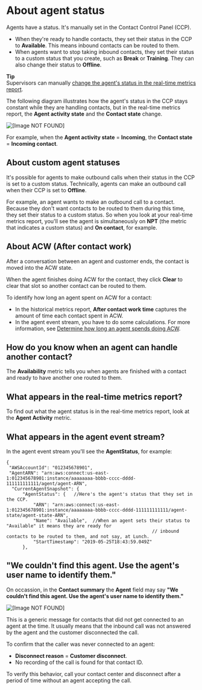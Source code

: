 # About agent status<a name="metrics-agent-status"></a>

Agents have a status\. It's manually set in the Contact Control Panel \(CCP\)\. 
+ When they're ready to handle contacts, they set their status in the CCP to **Available**\. This means inbound contacts can be routed to them\.
+ When agents want to stop taking inbound contacts, they set their status to a custom status that you create, such as **Break** or **Training**\. They can also change their status to **Offline**\.

**Tip**  
Supervisors can manually [change the agent's status in the real\-time metrics report](rtm-change-agent-activity-state.md)\. 

The following diagram illustrates how the agent's status in the CCP stays constant while they are handling contacts, but in the real\-time metrics report, the **Agent activity state** and the **Contact state** change\. 

![\[Image NOT FOUND\]](http://docs.aws.amazon.com/connect/latest/adminguide/images/tutorial1-acw-contactstate.png)

For example, when the **Agent activity state** = **Incoming**, the **Contact state** = **Incoming contact**\.

## About custom agent statuses<a name="custom-agent-status"></a>

It's possible for agents to make outbound calls when their status in the CCP is set to a custom status\. Technically, agents can make an outbound call when their CCP is set to **Offline**\. 

For example, an agent wants to make an outbound call to a contact\. Because they don't want contacts to be routed to them during this time, they set their status to a custom status\. So when you look at your real\-time metrics report, you'll see the agent is simultaneously on **NPT** \(the metric that indicates a custom status\) and **On contact**, for example\.

## About ACW \(After contact work\)<a name="agent-status-acw"></a>

After a conversation between an agent and customer ends, the contact is moved into the ACW state\.

When the agent finishes doing ACW for the contact, they click **Clear** to clear that slot so another contact can be routed to them\.

To identify how long an agent spent on ACW for a contact:
+ In the historical metrics report, **After contact work time** captures the amount of time each contact spent in ACW\.
+ In the agent event stream, you have to do some calculations\. For more information, see [Determine how long an agent spends doing ACW](determine-acw-time.md)\.

## How do you know when an agent can handle another contact?<a name="agent-availability"></a>

The **Availability** metric tells you when agents are finished with a contact and ready to have another one routed to them\.

## What appears in the real\-time metrics report?<a name="agent-status-rtm.title"></a>

To find out what the agent status is in the real\-time metrics report, look at the **Agent Activity** metric\.

## What appears in the agent event stream?<a name="agent-status-in-agent-event-stream"></a>

In the agent event stream you'll see the **AgentStatus**, for example: 

```
{
 "AWSAccountId": "012345678901",
 "AgentARN": "arn:aws:connect:us-east-1:012345678901:instance/aaaaaaaa-bbbb-cccc-dddd-111111111111/agent/agent-ARN",
  "CurrentAgentSnapshot": {
      "AgentStatus": {   //Here's the agent's status that they set in the CCP.  
          "ARN": "arn:aws:connect:us-east-1:012345678901:instance/aaaaaaaa-bbbb-cccc-dddd-111111111111/agent-state/agent-state-ARN",
          "Name": "Available",  //When an agent sets their status to "Available" it means they are ready for
                                                      // inbound contacts to be routed to them, and not say, at Lunch.  
          "StartTimestamp": "2019-05-25T18:43:59.049Z"
      },
```

## "We couldn't find this agent\. Use the agent's user name to identify them\."<a name="agent-status-cannot-find-agent"></a>

On occassion, in the **Contact summary** the **Agent** field may say **"We couldn't find this agent\. Use the agent's user name to identify them\."**

![\[Image NOT FOUND\]](http://docs.aws.amazon.com/connect/latest/adminguide/images/agent-status-not-found.png)

This is a generic message for contacts that did not get connected to an agent at the time\. It usually means that the inbound call was not answered by the agent and the customer disconnected the call\. 

To confirm that the caller was never connected to an agent:
+ **Disconnect reason** = **Customer disconnect**\.
+ No recording of the call is found for that contact ID\.

To verify this behavior, call your contact center and disconnect after a period of time without an agent accepting the call\.